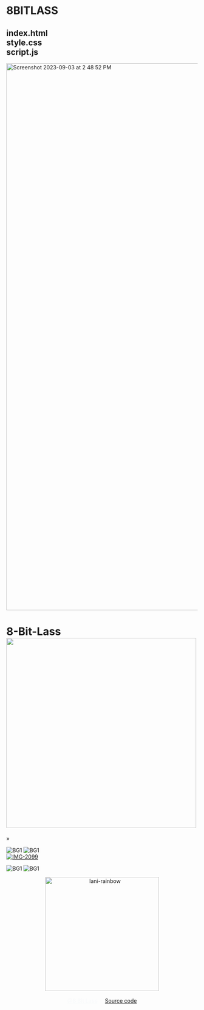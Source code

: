# 8BITLASS
## index.html<br>style.css<br>script.js
<img width="1439" alt="Screenshot 2023-09-03 at 2 48 52 PM" src="https://github.com/MoodyLass/8BitLass/assets/119916323/3890d68b-cfd8-4e56-ba7b-4f77e873d8be">
<!DOCTYPE html>
<html lang="en" >
<head>
  <meta charset="UTF-8">

  <link rel="stylesheet" href="./style.css">

</head>
<body>

<div id="cube">
  <div class="face back">
    <h1 class='neon'>8-Bit-Lass<br><img src="https://i.ibb.co/fxHrtS1/Screenshot-2023-08-20-at-2-42-42-AM.png" height="500px" frameborder="0"></a></h1>


  </div>
  <div class="face right"></div>
  <div class="face left"></div>
  <div class="face top"></div>
  <div class="face bottom"></div>
</div>
<section>
  <div>
    <p id='arrow'>&raquo;</p>
 </div>
</section>
</svg>

  </center>
  <img src="https://i.ibb.co/m6nVRZN/BG1.png" alt="BG1" border="0"></a>
  <img src="https://i.ibb.co/m6nVRZN/BG1.png" alt="BG1" border="0"></a><br>
  <a href="https://ibb.co/9rF4WX2"><img src="https://i.ibb.co/qrtgpG9/IMG-2099.png" alt="IMG-2099" frameborder="0"></a></p>
  <img src="https://i.ibb.co/m6nVRZN/BG1.png" alt="BG1" border="0"></a>
  <img src="https://i.ibb.co/m6nVRZN/BG1.png" alt="BG1" border="0"></a>
  </div>
</section><p>
<section>

  <div>

  <footer>
<center><img src="https://i.ibb.co/SVkrLNP/lani-rainbow.gif" alt="lani-rainbow" hieght="300px" width="300px" frameborder="0"></a><br><br>
<a href="mailto:lanikrewson@gmail.com" align="right" style="color:rgb(249, 250, 251)"><b>@8 Bit Lass</b></a>&nbsp; &nbsp; &nbsp;<a href="https://github.com/MoodyLass/8BitLass/edit/main/README.md)https://github.com/MoodyLass/8BitLass/edit/main/README.md">Source code</a>
  </footer>
</section>
</html>
